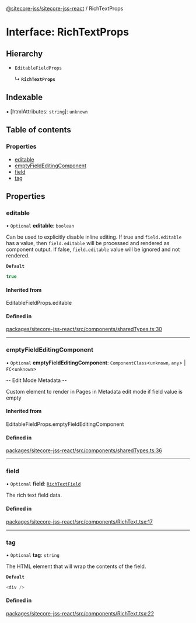 [@sitecore-jss/sitecore-jss-react](../README.md) / RichTextProps

# Interface: RichTextProps

## Hierarchy

- `EditableFieldProps`

  ↳ **`RichTextProps`**

## Indexable

▪ [htmlAttributes: `string`]: `unknown`

## Table of contents

### Properties

- [editable](RichTextProps.md#editable)
- [emptyFieldEditingComponent](RichTextProps.md#emptyfieldeditingcomponent)
- [field](RichTextProps.md#field)
- [tag](RichTextProps.md#tag)

## Properties

### editable

• `Optional` **editable**: `boolean`

Can be used to explicitly disable inline editing.
If true and `field.editable` has a value, then `field.editable` will be processed and rendered as component output. If false, `field.editable` value will be ignored and not rendered.

**`Default`**

```ts
true
```

#### Inherited from

EditableFieldProps.editable

#### Defined in

[packages/sitecore-jss-react/src/components/sharedTypes.ts:30](https://github.com/Sitecore/jss/blob/307b905ed/packages/sitecore-jss-react/src/components/sharedTypes.ts#L30)

___

### emptyFieldEditingComponent

• `Optional` **emptyFieldEditingComponent**: `ComponentClass`\<`unknown`, `any`\> \| `FC`\<`unknown`\>

-- Edit Mode Metadata --

Custom element to render in Pages in Metadata edit mode if field value is empty

#### Inherited from

EditableFieldProps.emptyFieldEditingComponent

#### Defined in

[packages/sitecore-jss-react/src/components/sharedTypes.ts:36](https://github.com/Sitecore/jss/blob/307b905ed/packages/sitecore-jss-react/src/components/sharedTypes.ts#L36)

___

### field

• `Optional` **field**: [`RichTextField`](RichTextField.md)

The rich text field data.

#### Defined in

[packages/sitecore-jss-react/src/components/RichText.tsx:17](https://github.com/Sitecore/jss/blob/307b905ed/packages/sitecore-jss-react/src/components/RichText.tsx#L17)

___

### tag

• `Optional` **tag**: `string`

The HTML element that will wrap the contents of the field.

**`Default`**

```ts
<div />
```

#### Defined in

[packages/sitecore-jss-react/src/components/RichText.tsx:22](https://github.com/Sitecore/jss/blob/307b905ed/packages/sitecore-jss-react/src/components/RichText.tsx#L22)
